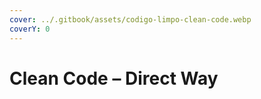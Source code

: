 ```yaml
---
cover: ../.gitbook/assets/codigo-limpo-clean-code.webp
coverY: 0
---
```


# Clean Code – Direct Way

